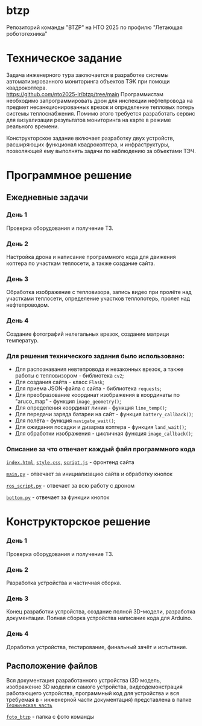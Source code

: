 # btzp
Репозиторий команды "BTZP" на НТО 2025 по профилю "Летающая робототехника"
# Техническое задание
Задача инженерного тура заключается в разработке системы автоматизированного мониторинга объектов ТЭК при помощи квадрокоптера.  
https://github.com/nto2025-lr/btzp/tree/main
Программистам необходимо запрограммировать дрон для инспекции нефтепровода на предмет несанкционированных врезок и определение тепловых потерь системы теплоснабжения. Помимо этого требуется разработать сервис для визуализации результатов мониторинга на карте в режиме реального времени.

Конструкторское задание включает разработку двух устройств, расширяющих функционал квадрокоптера, и инфраструктуры, позволяющей ему выполнять задачи по наблюдению за объектами ТЭЧ.
# Программное решение 
## Ежедневные задачи
### День 1
Проверка оборудования и получение ТЗ.
### День 2
Настройка дрона и написание программного кода для движения коптера по участкам теплосети, а также создание сайта.
### День 3
Обработка изображение с тепловизора, запись видео при пролёте над участками теплосети, определение участков теплопотерь, пролет над нефтепроводом.
### День 4
Создание фотографий нелегальных врезок, создание матрици температур.
### Для решения технического задания было использовано:
- Для распознавания невтепровода и незаконных врезок, а также работы с тепловизором  - библиотека `cv2`;
- Для создания сайта - класс `Flask`;
- Для приема JSON-файла с сайта - библиотека `requests`;
- Для преобразование координат изображения в координаты по "aruco_map" - функция `image_geometry()`;
- Для определения координат линии - функция `line_temp()`;
- Для передачи заряда батареи на сайт - функция `battery_callback()`;
- Для полёта - функция `navigate_wait()`;
- Для ожидания посадки и дизарма коптера - функция `land_wait()`;
- Для обработки изображения - цикличная функция `image_callback()`;
### Описание за что отвечает каждый файл программного кода
[`index.html`](https://github.com/nto2025-lr/btzp/blob/main/static/index.html), [`style.css`](https://github.com/nto2025-lr/btzp/blob/main/static/style.css), [`script.js`](https://github.com/nto2025-lr/btzp/blob/main/static/script.js) - фронтенд сайта

[`main.py`](https://github.com/nto2025-lr/btzp/blob/main/main.py) - отвечает за инициализацию сайта и обработку кнопок

[`ros_script.py`](https://github.com/nto2025-lr/btzp/blob/main/ros_script.py) - отвечает за всю работу с дроном

[`bottom.py`](https://github.com/nto2025-lr/btzp/blob/main/bottom.py) - отвечает за функции кнопок

# Конструкторское решение
### День 1
Проверка оборудования и получение ТЗ.
### День 2
Разработка устройства и частичная сборка.
### День 3
Конец разработки устройства, создание полной 3D-модели, разработка документации. Полная сборка устройства написание кода для Arduino.
### День 4
Доработка устройства, тестирование, финальный зачёт и испытание.

## Расположение файлов
Вся документация разработанного устройства (3D модель, изображение 3D модели и самого устройства, видеодемонстрация работающего устройства, программный код для устройства и вся требуемая в - инженерной части документация) представлена в папке [`Техническая часть`](https://github.com/nto2025-lr/btzp/tree/main/%D0%A2%D0%B5%D1%85%D0%BD%D0%B8%D1%87%D0%B5%D1%81%D0%BA%D0%B0%D1%8F%20%D1%87%D0%B0%D1%81%D1%82%D1%8C)


[`foto_btzp`](https://github.com/nto2025-lr/btzp/tree/main/foto_btzp) - папка с фото команды
